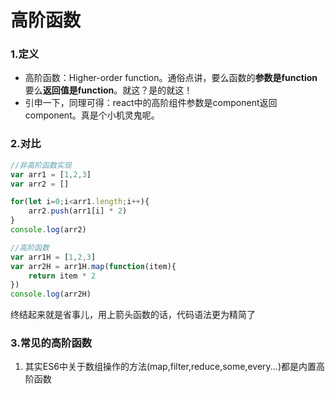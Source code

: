 # 高阶函数

### 1.定义

- 高阶函数：Higher-order function。通俗点讲，要么函数的**参数是function**要么**返回值是function**。就这？是的就这！
- 引申一下，同理可得：react中的高阶组件参数是component返回component。真是个小机灵鬼呢。

### 2.对比

```js
//非高阶函数实现
var arr1 = [1,2,3]
var arr2 = []

for(let i=0;i<arr1.length;i++){
    arr2.push(arr1[i] * 2)
}
console.log(arr2)

//高阶函数
var arr1H = [1,2,3]
var arr2H = arr1H.map(function(item){
    return item * 2
})
console.log(arr2H)
```

终结起来就是省事儿，用上箭头函数的话，代码语法更为精简了

### 3.常见的高阶函数

1. 其实ES6中关于数组操作的方法(map,filter,reduce,some,every...)都是内置高阶函数
